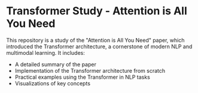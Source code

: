# Transformer Study - Attention is All You Need

This repository is a study of the "Attention is All You Need" paper, which introduced the Transformer architecture, a cornerstone of modern NLP and multimodal learning. It includes:
- A detailed summary of the paper
- Implementation of the Transformer architecture from scratch
- Practical examples using the Transformer in NLP tasks
- Visualizations of key concepts

